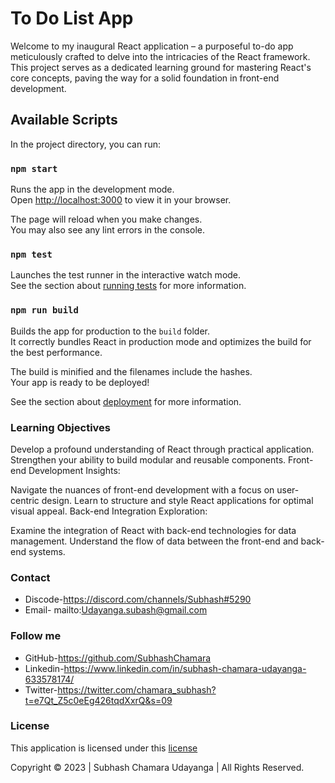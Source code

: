 # To Do List App

Welcome to my inaugural React application – a purposeful to-do app meticulously crafted to delve into the intricacies of the React framework. This project serves as a dedicated learning ground for mastering React's core concepts, paving the way for a solid foundation in front-end development.

## Available Scripts

In the project directory, you can run:

### `npm start`

Runs the app in the development mode.\
Open [http://localhost:3000](http://localhost:3000) to view it in your browser.

The page will reload when you make changes.\
You may also see any lint errors in the console.

### `npm test`

Launches the test runner in the interactive watch mode.\
See the section about [running tests](https://facebook.github.io/create-react-app/docs/running-tests) for more information.

### `npm run build`

Builds the app for production to the `build` folder.\
It correctly bundles React in production mode and optimizes the build for the best performance.

The build is minified and the filenames include the hashes.\
Your app is ready to be deployed!

See the section about [deployment](https://facebook.github.io/create-react-app/docs/deployment) for more information.

### Learning Objectives

Develop a profound understanding of React through practical application.
Strengthen your ability to build modular and reusable components.
Front-end Development Insights:

Navigate the nuances of front-end development with a focus on user-centric design.
Learn to structure and style React applications for optimal visual appeal.
Back-end Integration Exploration:

Examine the integration of React with back-end technologies for data management.
Understand the flow of data between the front-end and back-end systems.

### Contact
 
-  Discode-https://discord.com/channels/Subhash#5290
-  Email-  mailto:Udayanga.subash@gmail.com
    
### Follow me

- GitHub-https://github.com/SubhashChamara
- Linkedin-https://www.linkedin.com/in/subhash-chamara-udayanga-633578174/
- Twitter-https://twitter.com/chamara_subhash?t=e7Qt_Z5c0eEg426tqdXxrQ&s=09

### License
This application is licensed under this [license](License.txt)

Copyright &copy; 2023 | Subhash Chamara Udayanga | All Rights Reserved.
